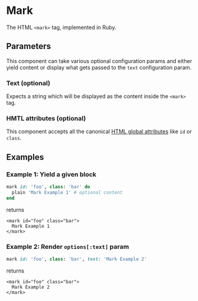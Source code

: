 # Mark

The HTML `<mark>` tag, implemented in Ruby.

## Parameters

This component can take various optional configuration params and either yield content or display what gets passed to the `text` configuration param.

### Text \(optional\)

Expects a string which will be displayed as the content inside the `<mark>` tag.

### HMTL attributes \(optional\)

This component accepts all the canonical [HTML global attributes](https://www.w3schools.com/tags/ref_standardattributes.asp) like `id` or `class`.

## Examples

### Example 1: Yield a given block

```ruby
mark id: 'foo', class: 'bar' do
  plain 'Mark Example 1' # optional content
end
```

returns

```markup
<mark id="foo" class="bar">
  Mark Example 1
</mark>
```

### Example 2: Render `options[:text]` param

```ruby
mark id: 'foo', class: 'bar', text: 'Mark Example 2'
```

returns

```markup
<mark id="foo" class="bar">
  Mark Example 2
</mark>
```

